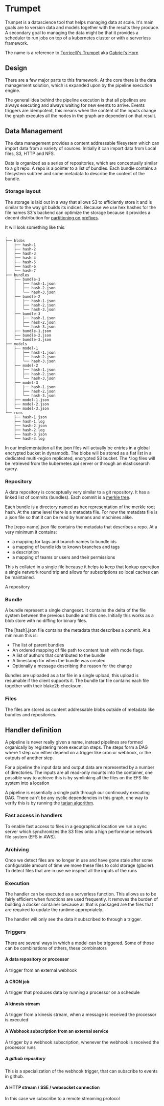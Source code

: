 # Trumpet

Trumpet is a datascience tool that helps managing data at scale.
It's main goals are to version data and models together with the results they produce. 
A secondary goal to managing the data might be that it provides a scheduler to run jobs on top of a kubernetes cluster
or with a serverless framework.

The name is a reference to [Torricelli's Trumpet](https://en.wikipedia.org/wiki/Gabriel%27s_Horn) aka [Gabriel's Horn](https://en.wikipedia.org/wiki/Gabriel%27s_Horn)

## Design

There are a few major parts to this framework.  At the core there is the data management solution, which is expanded upon 
by the pipeline execution engine. 

The general idea behind the pipeline execution is that all pipelines are always executing and always waiting for new events to arrive.
Events triggers are idempotent, this means when the content of the inputs change the graph executes all the nodes in the graph are
dependent on that result. 

## Data Management

The data management provides a content addressable filesystem which can import data from a variety of sources.
Initially it can import data from Local files, S3, HTTP and NFS.

Data is organized as a series of repositories, which are conceptually similar to a git repo.
A repo is a pointer to a list of bundles. Each bundle contains a filesystem subtree and some metadata to describe
the content of the bundle.

### Storage layout

The storage is laid out in a way that allows S3 to efficiently store it and is similar to the way git builds its indices.
Because we use hex hashes for the file names S3's backend can optimize the storage because it provides a decent 
distribution for [partitioning on prefixes](https://docs.aws.amazon.com/AmazonS3/latest/dev/request-rate-perf-considerations.html#workloads-with-mix-request-types).

It will look something like this:

```text
.
├── blobs
│   ├── hash-1
│   ├── hash-2
│   ├── hash-3
│   ├── hash-4
│   ├── hash-5
│   ├── hash-6
│   └── hash-7
├── bundles
│   ├── bundle-1
│   │   ├── hash-1.json
│   │   ├── hash-2.json
│   │   └── hash-3.json
│   ├── bundle-2
│   │   ├── hash-1.json
│   │   ├── hash-2.json
│   │   └── hash-3.json
│   ├── bundle-3
│   │   ├── hash-1.json
│   │   ├── hash-2.json
│   │   └── hash-3.json
│   ├── bundle-1.json
│   ├── bundle-2.json
│   └── bundle-3.json
├── models
│   ├── model-1
│   │   ├── hash-1.json
│   │   ├── hash-2.json
│   │   └── hash-3.json
│   ├── model-2
│   │   ├── hash-1.json
│   │   ├── hash-2.json
│   │   └── hash-3.json
│   ├── model-3
│   │   ├── hash-1.json
│   │   ├── hash-2.json
│   │   └── hash-3.json
│   ├── model-1.json
│   ├── model-2.json
│   └── model-3.json
└── runs
    ├── hash-1.json
    ├── hash-1.log
    ├── hash-2.json
    ├── hash-2.log
    ├── hash-3.json
    └── hash-3.log
```

In our implementation all the json files will actually be entries in a global encrypted bucket in dynamodb.
The blobs will be stored as a flat list in a dedicated multi-region replicated, encrypted S3 bucket.
The *.log files will be retrieved from the kubernetes api server or through an elasticsearch query.

### Repository

A data repository is conceptually very similar to a git repository. It has a linked list of commits (bundles).
Each commit is a [merkle tree](https://en.wikipedia.org/wiki/Merkle_tree).

Each bundle is a directory named as hex representation of the merkle root hash. At the same level there is a metadata file.
For now the metadata file is a json file so that it can be read by humans and machines alike.

The [repo-name].json file contains the metadata that describes a repo. At a very minimum it contains:

* a mapping for tags and branch names to bundle ids
* a mapping of bundle ids to known branches and tags
* a description
* a mapping of teams or users and their permissions

This is collated in a single file because it helps to keep that lookup operation a single network round trip and allows for subscriptions so local caches can be maintained.

A repository 

### Bundle

A bundle represent a single changeset. It contains the delta of the file system between the previous bundle and this one.
Initially this works as a blob store with no diffing for binary files.

The [hash].json file contains the metadata that describes a commit. At a minimum this is:

* The list of parent bundles
* An ordered mapping of file path to content hash with mode flags.
* A list of authors that contributed to the bundle
* A timestamp for when the bundle was created
* Optionally a message describing the reason for the change

Bundles are uploaded as a tar file in a single upload, this upload is resumable if the client supports it.
The bundle tar file contains each file together with their blake2b checksum.

### Files

The files are stored as content addressable blobs outside of metadata like bundles and repositories.

## Handler definition

A pipeline is never really given a name, instead pipelines are formed organically by registering more execution steps.
The steps form a DAG where 1 step can either depend on a trigger like cron or webhook, or the outputs of another step.

For a pipeline the input data and output data are represented by a number of directories.
The inputs are all read-only mounts into the container, one possible way to achieve this is by symlinking all the files on the EFS file system into a location

A pipeline is essentially a single path through our continously executing DAG.
There can't be any cyclic dependencies in this graph, one way to verify this is by running the [tarjan algorithm](https://en.wikipedia.org/wiki/Tarjan%27s_strongly_connected_components_algorithm).

### Fast access in handlers

To enable fast access to files in a geographical location we run a sync server which synchronizes the S3 files onto a high performance network file system (EFS in AWS).

### Archiving

Once we detect files are no longer in use and have gone stale after some configurable amount of time we move these files to cold storage (glacier).
To detect files that are in use we inspect all the inputs of the runs

### Execution

The handler can be executed as a serverless function. This allows us to be fairly efficient when functions are used frequently.
It removes the burden of building a docker container because all that is packaged are the files that are required to update the runtime appropriately.

The handler will only see the data it subscribed to through a trigger.

### Triggers

There are several ways in which a model can be triggered. Some of those can be combinations of others, these combinators 

#### A data repository or processor

A trigger from an external webhook

#### A CRON job

A trigger that produces data by running a processor on a schedule

#### A kinesis stream

A trigger from a kinesis stream, when a message is received the processor is executed

#### A Webhook subscription from an external service

A trigger by a webhook subscription, whenever the webhook is received the processor runs

##### A github repository

This is a specialization of the webhook trigger, that can subscribe to events in github.

#### A HTTP stream / SSE / websocket connection

In this case we subscribe to a remote streaming protocol
